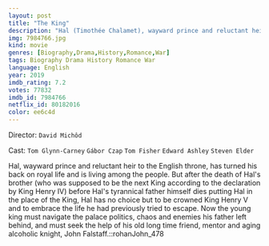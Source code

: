 ```yaml
---
layout: post
title: "The King"
description: "Hal (Timothée Chalamet), wayward prince and reluctant heir to the English throne, has turned his back on royal life and is living among the people. But when his tyrannical father dies, Hal is crowned King Henry V and is forced to embrace the life he had previously tried to escape. Now the young king must navigate the palace politics, chaos and war his father left behind, and the emotional strings of his past life - including his relationship with h.."
img: 7984766.jpg
kind: movie
genres: [Biography,Drama,History,Romance,War]
tags: Biography Drama History Romance War 
language: English
year: 2019
imdb_rating: 7.2
votes: 77832
imdb_id: 7984766
netflix_id: 80182016
color: ee6c4d
---
```

Director: `David Michôd`  

Cast: `Tom Glynn-Carney` `Gábor Czap` `Tom Fisher` `Edward Ashley` `Steven Elder` 

Hal, wayward prince and reluctant heir to the English throne, has turned his back on royal life and is living among the people. But after the death of Hal's brother (who was supposed to be the next King according to the declaration by King Henry IV) before Hal's tyrannical father himself dies putting Hal in the place of the King, Hal has no choice but to be crowned King Henry V and to embrace the life he had previously tried to escape. Now the young king must navigate the palace politics, chaos and enemies his father left behind, and must seek the help of his old long time friend, mentor and aging alcoholic knight, John Falstaff.::rohanJohn_478